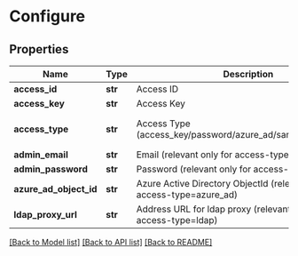 # Configure

## Properties
Name | Type | Description | Notes
------------ | ------------- | ------------- | -------------
**access_id** | **str** | Access ID | [optional] 
**access_key** | **str** | Access Key | [optional] 
**access_type** | **str** | Access Type (access_key/password/azure_ad/saml/ldap/aws_iam) | [optional] [default to 'access_key']
**admin_email** | **str** | Email (relevant only for access-type&#x3D;password) | [optional] 
**admin_password** | **str** | Password (relevant only for access-type&#x3D;password) | [optional] 
**azure_ad_object_id** | **str** | Azure Active Directory ObjectId (relevant only for access-type&#x3D;azure_ad) | [optional] 
**ldap_proxy_url** | **str** | Address URL for ldap proxy (relevant only for access-type&#x3D;ldap) | [optional] 

[[Back to Model list]](../README.md#documentation-for-models) [[Back to API list]](../README.md#documentation-for-api-endpoints) [[Back to README]](../README.md)


